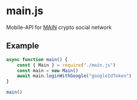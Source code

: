 # main.js
Mobile-API for [MAIN](https://play.google.com/store/apps/details?id=is.mdk.app) crypto social network

## Example
```JavaScript
async function main() {
	const { Main } = require("./main.js")
	const main = new Main()
	await main.loginWithGoogle("googleIdToken")
}

main()
```
